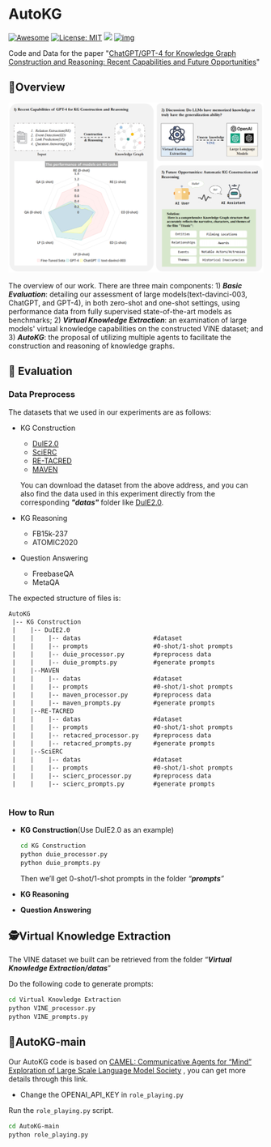 # AutoKG


[![Awesome](https://camo.githubusercontent.com/64f8905651212a80869afbecbf0a9c52a5d1e70beab750dea40a994fa9a9f3c6/68747470733a2f2f617765736f6d652e72652f62616467652e737667)](https://github.com/zjunlp/Prompt4ReasoningPapers) [![License: MIT](https://camo.githubusercontent.com/fd551ba4b042d89480347a0e74e31af63b356b2cac1116c7b80038f41b04a581/68747470733a2f2f696d672e736869656c64732e696f2f62616467652f4c6963656e73652d4d49542d677265656e2e737667)](https://opensource.org/licenses/MIT) <img src="https://img.shields.io/github/last-commit/tensorflow/tensorflow.svg"/> [![img](https://camo.githubusercontent.com/eafac29b763e18c4d80c680d6a179f348cfa2afbc8d3a45642df19fd580d2404/68747470733a2f2f696d672e736869656c64732e696f2f62616467652f5052732d57656c636f6d652d726564)](https://camo.githubusercontent.com/eafac29b763e18c4d80c680d6a179f348cfa2afbc8d3a45642df19fd580d2404/68747470733a2f2f696d672e736869656c64732e696f2f62616467652f5052732d57656c636f6d652d726564)

Code and Data for the paper "[ChatGPT/GPT-4 for Knowledge Graph Construction and Reasoning: Recent Capabilities and Future Opportunities]( )"

## 🌄Overview

<div align=center><img src="figs/overview.png" alt="Overview"  width="700px" /></div>

The overview of our work. There are three main components: 1) ***Basic Evaluation***: detailing our assessment of large models(text-davinci-003, ChatGPT, and GPT-4), in both zero-shot and one-shot settings, using performance data from fully supervised state-of-the-art models as benchmarks; 2) ***Virtual Knowledge Extraction***: an examination of large models' virtual knowledge capabilities on the constructed VINE dataset; and 3) ***AutoKG***: the proposal of utilizing multiple agents to facilitate the construction and reasoning of knowledge graphs.

## 🌟 Evaluation 

### Data Preprocess
 

The datasets that we used in our experiments are as follows:

- KG Construction
  - [DuIE2.0](https://www.luge.ai/#/luge/dataDetail?id=5)
  - [SciERC](http://nlp.cs.washington.edu/sciIE/)
  - [RE-TACRED](https://github.com/gstoica27/Re-TACRED)
  - [MAVEN](https://github.com/THU-KEG/MAVEN-dataset/tree/main)
  
  You can download the dataset from the above address, and you can also find the data used in this experiment directly from the corresponding ***"datas"*** folder like [DuIE2.0](https://github.com/zjunlp/AutoKG/tree/4edd8ad698a1ad3b90abb34d79f299d0e839a28c/KG%20Construction/DuIE2.0/datas).
- KG Reasoning
  - FB15k-237
  - ATOMIC2020
- Question Answering
  - FreebaseQA
  - MetaQA

The expected structure of files is:

```
AutoKG
 |-- KG Construction
 |    |-- DuIE2.0
 |    |    |-- datas                    #dataset
 |    |    |-- prompts                  #0-shot/1-shot prompts
 |    |    |-- duie_processor.py        #preprocess data
 |    |    |-- duie_prompts.py          #generate prompts
 |	  |--MAVEN
 |    |    |-- datas                    #dataset
 |    |    |-- prompts                  #0-shot/1-shot prompts
 |    |    |-- maven_processor.py       #preprocess data
 |    |    |-- maven_prompts.py         #generate prompts
 |    |--RE-TACRED
 |    |    |-- datas                    #dataset
 |    |    |-- prompts                  #0-shot/1-shot prompts
 |    |    |-- retacred_processor.py    #preprocess data
 |    |    |-- retacred_prompts.py      #generate prompts
 |    |--SciERC
 |    |    |-- datas                    #dataset
 |    |    |-- prompts                  #0-shot/1-shot prompts
 |    |    |-- scierc_processor.py      #preprocess data
 |    |    |-- scierc_prompts.py        #generate prompts
 
```

### How to Run
 
- **KG Construction**(Use DuIE2.0 as an example)

  ```bash
  cd KG Construction
  python duie_processor.py 
  python duie_prompts.py
  ```

  Then we’ll get 0-shot/1-shot prompts in the folder *“**prompts**”*

- **KG Reasoning**
- **Question Answering**

## 🕵️Virtual Knowledge Extraction

The VINE dataset we built can be retrieved from the folder “***Virtual Knowledge Extraction/datas***”

Do the following code to generate prompts:

```bash
cd Virtual Knowledge Extraction
python VINE_processor.py
python VINE_prompts.py
```

## 🤖AutoKG-main

Our AutoKG code is based on [CAMEL: Communicative Agents for “Mind” Exploration of Large Scale Language Model Society]( https://github.com/lightaime/camel) , you can get more details through this link.

- Change the  OPENAI_API_KEY in `role_playing.py`

Run the `role_playing.py` script.

```bash
cd AutoKG-main
python role_playing.py
```

